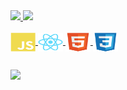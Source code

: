 <div>
  <a href="https://github.com/Alysson-sm">
  <img height="180em" src="https://github-readme-stats.vercel.app/api?username=Alysson-sm&show_icons=true&theme=radical&include_all_commits=true&count_private=true &title_color=blue"/>
  <img height="180em" src="https://github-readme-stats.vercel.app/api/top-langs/?username=Alysson-sm&layout=compact&langs_count=7&theme=radical&title_color=blue"/>
</div>
  
<div style="display: inline_block"><br>
  <img align="center" alt="Rafa-Js" height="30" width="40" src="https://raw.githubusercontent.com/devicons/devicon/master/icons/javascript/javascript-plain.svg">
  <img align="center" alt="Rafa-React" height="30" width="40" src="https://raw.githubusercontent.com/devicons/devicon/master/icons/react/react-original.svg">
  <img align="center" alt="Rafa-HTML" height="30" width="40" src="https://raw.githubusercontent.com/devicons/devicon/master/icons/html5/html5-original.svg">
  <img align="center" alt="Rafa-CSS" height="30" width="40" src="https://raw.githubusercontent.com/devicons/devicon/master/icons/css3/css3-original.svg">
</div>
 
  ##
  
 <div>
     <a href="https://t.me/Alysson8" target="_blank"><img src="https://img.shields.io/badge/Telegram-2CA5E0?style=for-the-badge&logo=telegram&logoColor=white" target="_blank"></a>
  </div>
  
  
  
  
  
  
